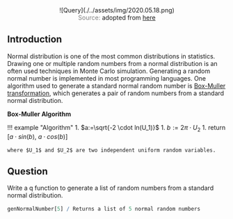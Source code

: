<span style="display:block;text-align:center">
![Query](./../assets/img/2020.05.18.png)
</span>
<span style="display:block;text-align:center"><font color="grey">Source: </font>adopted from <a href="https://miro.medium.com/max/1400/1*IZ2II2HYKeoMrdLU5jW6Dw.png">here</a></span>


## Introduction
Normal distribution is one of the most common distributions in statistics. Drawing one or multiple random numbers from a normal distribution is an often used techniques in Monte Carlo simulation. Generating a random normal number is implemented in most programming languages. One algorithm used to generate a standard normal random number is [Box-Muller transformation][BoxMuller], which generates a pair of random numbers from a standard normal distribution.

**Box-Muller Algorithm**

!!! example "Algorithm"
    1. $a:=\sqrt{-2 \cdot ln(U_1)}$
    1. $b:=2 \pi \cdot U_2$
    1. return [$a \cdot sin(b)$, $a \cdot cos(b)$]

    where $U_1$ and $U_2$ are two independent uniform random variables.

## Question
Write a q function to generate a list of random numbers from a standard normal distribution.

```q
genNormalNumber[5] / Returns a list of 5 normal random numbers
```

[BoxMuller]: https://mathworld.wolfram.com/Box-MullerTransformation.html
